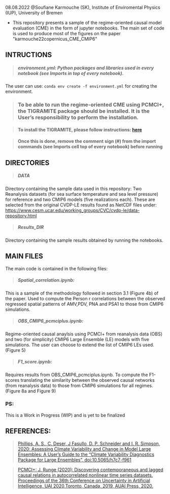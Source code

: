 08.08.2022 @Soufiane Karmouche (SK), Institute of Enviromental Physics (IUP), University of Bremen

- This repository presents a sample of the regime-oriented causal model evaluation (CME) in the form of jupyter notebooks. The main set of code is used to produce most of the figures on the paper "karmouche22copernicus_CME_CMIP6" 

## **INTRUCTIONS**


> ##### environment.yml: Python packages and libraries used in every notebook (see Imports in top of every notebook).
The user can use: `conda env create -f environment.yml` for creating the environment.

> ### To be able to run the regime-oriented CME using PCMCI+, the TIGRAMITE package should be installed. It is the User’s responsibility to perform the installation. 

> #### To install the TIGRAMITE, please follow instructions: [here](https://github.com/jakobrunge/tigramite)

> #### Once this is done, remove the comment sign (#) from the import commands (see Imports cell top of every notebook) before running

## **DIRECTORIES**


 > ##### **DATA** 
 Directory containing the sample data used in this repository: Two Reanalysis datasets (for sea surface temperature and sea level pressure) for reference and two CMIP6 models (five realizations each). These are selected from the original CVDP-LE results found as NetCDF files under: https://www.cesm.ucar.edu/working_groups/CVC/cvdp-le/data-repository.html

 > ##### **Results_DIR** 
 Directory containing the sample results obtained by running the notebooks.


## **MAIN FILES**

The main code is contained in the following files:

> ##### Spatial_correlation.ipynb: 
This is a sample of the methodology followed in section 3.1 (Figure 4b) of the paper. Used to compute the Person r correlations between the observed regressed spatial patterns of AMV,PDV, PNA and PSA1 to those from CMIP6 simulations.

> ##### OBS_CMIP6_pcmciplus.ipynb: 
Regime-oriented causal anaylsis using PCMCI+ from reanalysis data (OBS) and two (for simplicity) CMIP6 Large Ensemble (LE) models with five simulations. The user can choose to extend the list of CMIP6 LEs used. (Figure 5)

> ##### F1_score.ipynb: 
Requires results from OBS_CMIP6_pcmciplus.ipynb. To compute the F1-scores translating the similarity between the observed causal networks (from reanalysis data) to those from CMIP6 simulations for all regimes. (Figure 8a and Figure 9)



### PS:
 This is a Work in Progress (WIP) and is yet to be finalized



## **REFERENCES**:

> [Phillips, A. S., C. Deser, J Fasullo, D. P. Schneider and I. R. Simpson, 2020: Assessing Climate Variability and Change in Model Large Ensembles: A User’s Guide to the “Climate Variability Diagnostics Package for Large Ensembles”, doi:10.5065/h7c7-f961](https://opensky.ucar.edu/islandora/object/manuscripts:1001)

> [PCMCI+: J. Runge (2020): Discovering contemporaneous and lagged causal relations in autocorrelated nonlinear time series datasets. Proceedings of the 36th Conference on Uncertainty in Artificial Intelligence, UAI 2020,Toronto, Canada, 2019, AUAI Press, 2020.](http://auai.org/uai2020/proceedings/579_main_paper.pdf)

